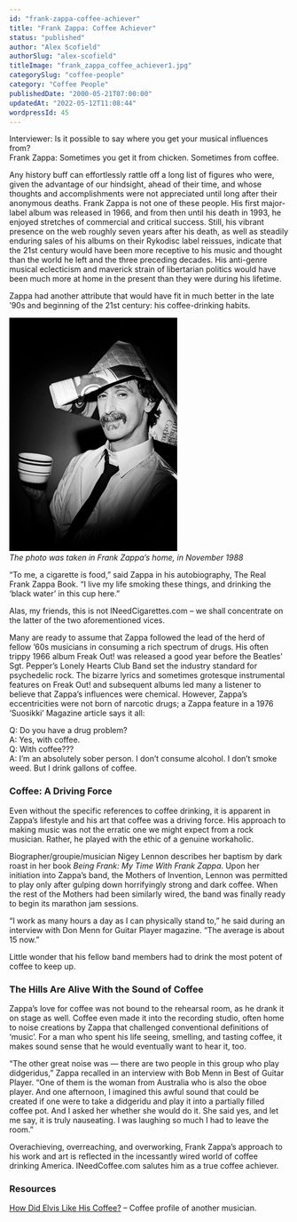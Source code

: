 ```yaml
---
id: "frank-zappa-coffee-achiever"
title: "Frank Zappa: Coffee Achiever"
status: "published"
author: "Alex Scofield"
authorSlug: "alex-scofield"
titleImage: "frank_zappa_coffee_achiever1.jpg"
categorySlug: "coffee-people"
category: "Coffee People"
publishedDate: "2000-05-21T07:00:00"
updatedAt: "2022-05-12T11:08:44"
wordpressId: 45
---
```


Interviewer: Is it possible to say where you get your musical influences from?  
Frank Zappa: Sometimes you get it from chicken. Sometimes from coffee.

Any history buff can effortlessly rattle off a long list of figures who were, given the advantage of our hindsight, ahead of their time, and whose thoughts and accomplishments were not appreciated until long after their anonymous deaths. Frank Zappa is not one of these people. His first major-label album was released in 1966, and from then until his death in 1993, he enjoyed stretches of commercial and critical success. Still, his vibrant presence on the web roughly seven years after his death, as well as steadily enduring sales of his albums on their Rykodisc label reissues, indicate that the 21st century would have been more receptive to his music and thought than the world he left and the three preceding decades. His anti-genre musical eclecticism and maverick strain of libertarian politics would have been much more at home in the present than they were during his lifetime.

Zappa had another attribute that would have fit in much better in the late ’90s and beginning of the 21st century: his coffee-drinking habits.

![frank zappa coffee achiever](frank_zappa_coffee_achiever1.jpg)  
*The photo was taken in Frank Zappa’s home, in November 1988*

“To me, a cigarette is food,” said Zappa in his autobiography, The Real Frank Zappa Book. “I live my life smoking these things, and drinking the ‘black water’ in this cup here.”

Alas, my friends, this is not INeedCigarettes.com – we shall concentrate on the latter of the two aforementioned vices.

Many are ready to assume that Zappa followed the lead of the herd of fellow ’60s musicians in consuming a rich spectrum of drugs. His often trippy 1966 album Freak Out! was released a good year before the Beatles’ Sgt. Pepper’s Lonely Hearts Club Band set the industry standard for psychedelic rock. The bizarre lyrics and sometimes grotesque instrumental features on Freak Out! and subsequent albums led many a listener to believe that Zappa’s influences were chemical. However, Zappa’s eccentricities were not born of narcotic drugs; a Zappa feature in a 1976 ‘Suosikki’ Magazine article says it all:

Q: Do you have a drug problem?  
A: Yes, with coffee.  
Q: With coffee???  
A: I’m an absolutely sober person. I don’t consume alcohol. I don’t smoke weed. But I drink gallons of coffee.

### Coffee: A Driving Force

Even without the specific references to coffee drinking, it is apparent in Zappa’s lifestyle and his art that coffee was a driving force. His approach to making music was not the erratic one we might expect from a rock musician. Rather, he played with the ethic of a genuine workaholic.

Biographer/groupie/musician Nigey Lennon describes her baptism by dark roast in her book *Being Frank: My Time With Frank Zappa*. Upon her initiation into Zappa’s band, the Mothers of Invention, Lennon was permitted to play only after gulping down horrifyingly strong and dark coffee. When the rest of the Mothers had been similarly wired, the band was finally ready to begin its marathon jam sessions.

“I work as many hours a day as I can physically stand to,” he said during an interview with Don Menn for Guitar Player magazine. “The average is about 15 now.”

Little wonder that his fellow band members had to drink the most potent of coffee to keep up.

### The Hills Are Alive With the Sound of Coffee

Zappa’s love for coffee was not bound to the rehearsal room, as he drank it on stage as well. Coffee even made it into the recording studio, often home to noise creations by Zappa that challenged conventional definitions of ‘music’. For a man who spent his life seeing, smelling, and tasting coffee, it makes sound sense that he would eventually want to hear it, too.

“The other great noise was — there are two people in this group who play didgeridus,” Zappa recalled in an interview with Bob Menn in Best of Guitar Player. “One of them is the woman from Australia who is also the oboe player. And one afternoon, I imagined this awful sound that could be created if one were to take a didgeridu and play it into a partially filled coffee pot. And I asked her whether she would do it. She said yes, and let me say, it is truly nauseating. I was laughing so much I had to leave the room.”

Overachieving, overreaching, and overworking, Frank Zappa’s approach to his work and art is reflected in the incessantly wired world of coffee drinking America. INeedCoffee.com salutes him as a true coffee achiever.

### Resources

[How Did Elvis Like His Coffee?](http://ineedcoffee.com/how-did-elvis-like-his-coffee/) – Coffee profile of another musician.